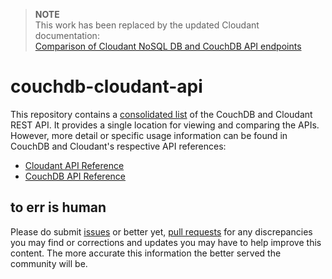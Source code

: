 
> **NOTE**  
> This work has been replaced by the updated Cloudant documentation:  
> [Comparison of Cloudant NoSQL DB and CouchDB API endpoints](https://console.bluemix.net/docs/services/Cloudant/api/compare.html#comparison-of-cloudant-and-couchdb-api-endpoints)  


# couchdb-cloudant-api

This repository contains a [consolidated list](https://github.com/ibm-watson-data-lab/couchdb-cloudant-api/blob/master/cloudant-couchdb-api-ref.json) of the CouchDB and Cloudant REST API. It provides a single location for viewing and comparing the APIs. However, more detail or specific usage information can be found in CouchDB and Cloudant's respective API references:  

* [Cloudant API Reference](https://docs.cloudant.com/api.html)    
* [CouchDB API Reference](http://docs.couchdb.org/en/2.0.0/api/)

## to err is human

Please do submit [issues](https://github.com/ibm-watson-data-lab/couchdb-cloudant-api/issues) or better yet, [pull requests](https://github.com/ibm-watson-data-lab/couchdb-cloudant-api/pulls) for any discrepancies you may find or corrections and updates you may have to help improve this content. The more accurate this information the better served the community will be.

